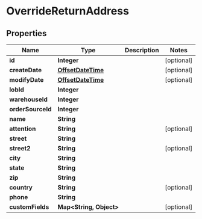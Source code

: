 
# OverrideReturnAddress

## Properties
Name | Type | Description | Notes
------------ | ------------- | ------------- | -------------
**id** | **Integer** |  |  [optional]
**createDate** | [**OffsetDateTime**](OffsetDateTime.md) |  |  [optional]
**modifyDate** | [**OffsetDateTime**](OffsetDateTime.md) |  |  [optional]
**lobId** | **Integer** |  | 
**warehouseId** | **Integer** |  | 
**orderSourceId** | **Integer** |  | 
**name** | **String** |  | 
**attention** | **String** |  |  [optional]
**street** | **String** |  | 
**street2** | **String** |  |  [optional]
**city** | **String** |  | 
**state** | **String** |  | 
**zip** | **String** |  | 
**country** | **String** |  |  [optional]
**phone** | **String** |  | 
**customFields** | **Map&lt;String, Object&gt;** |  |  [optional]



